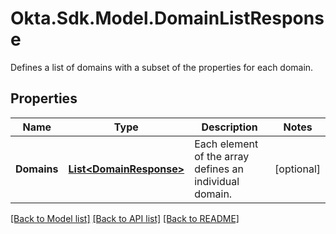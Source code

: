 # Okta.Sdk.Model.DomainListResponse
Defines a list of domains with a subset of the properties for each domain.

## Properties

Name | Type | Description | Notes
------------ | ------------- | ------------- | -------------
**Domains** | [**List&lt;DomainResponse&gt;**](DomainResponse.md) | Each element of the array defines an individual domain. | [optional] 

[[Back to Model list]](../README.md#documentation-for-models) [[Back to API list]](../README.md#documentation-for-api-endpoints) [[Back to README]](../README.md)

